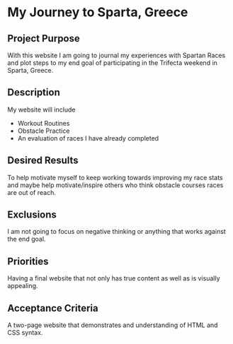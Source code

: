 # My Journey to Sparta, Greece 

## Project Purpose
With this website I am going to journal my experiences with Spartan Races and plot steps to my end goal of participating in the Trifecta weekend in Sparta, Greece.

## Description 
My website will include 
* Workout Routines
* Obstacle Practice
* An evaluation of races I have already completed

## Desired Results
To help motivate myself to keep working towards improving my race stats and maybe help motivate/inspire others who think obstacle courses races are out of reach. 
## Exclusions
I am not going to focus on negative thinking or anything that works against the end goal. 
## Priorities
Having a final website that not only has true content as well as is visually appealing.

## Acceptance Criteria
A two-page website that demonstrates and understanding of HTML and CSS syntax.